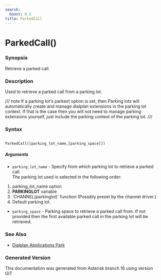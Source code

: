```yaml
---
search:
  boost: 0.5
title: ParkedCall
---
```


# ParkedCall()

### Synopsis

Retrieve a parked call.

### Description

Used to retrieve a parked call from a parking lot.<br>


/// note
If a parking lot's parkext option is set, then Parking lots will automatically create and manage dialplan extensions in the parking lot context. If that is the case then you will not need to manage parking extensions yourself, just include the parking context of the parking lot.
///


### Syntax


```

ParkedCall([parking_lot_name,[parking_space]])
```
##### Arguments


* `parking_lot_name` - Specify from which parking lot to retrieve a parked call.<br>
The parking lot used is selected in the following order:<br>
1) parking\_lot\_name option<br>
2) **PARKINGLOT** variable<br>
3) 'CHANNEL(parkinglot)' function (Possibly preset by the channel driver.)<br>
4) Default parking lot.<br>

* `parking_space` - Parking space to retrieve a parked call from. If not provided then the first available parked call in the parking lot will be retrieved.<br>

### See Also

* [Dialplan Applications Park](/Asterisk_16_Documentation/API_Documentation/Dialplan_Applications/Park)


### Generated Version

This documentation was generated from Asterisk branch 16 using version GIT 